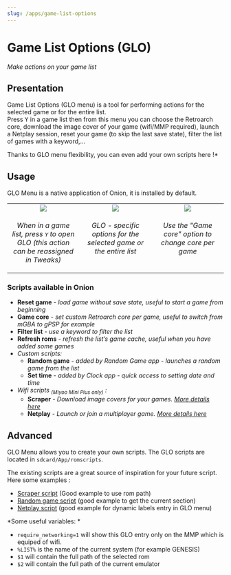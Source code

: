 ```yaml
---
slug: /apps/game-list-options
---
```


# Game List Options (GLO)

*Make actions on your game list*

## Presentation
Game List Options (GLO menu) is a tool for performing actions for the selected game or for the entire list. <br />
Press <kbd>Y</kbd> in a game list then from this menu you can choose the Retroarch core, download the image cover of your game (wifi/MMP required), launch a Netplay session, reset your game (to skip the last save state), filter the list of games with a keyword,...

Thanks to GLO menu flexibility, you can even add your own scripts here !*

## Usage

GLO Menu is a native application of Onion, it is installed by default.

<table><tr>
<td width="33%" align="center" valign="top"><img src="https://user-images.githubusercontent.com/44569252/226447277-a9452ecc-92ad-407f-a629-307491a652b4.png"/></td>
<td width="33%" align="center" valign="top"><img src="https://user-images.githubusercontent.com/44569252/226447388-8c9c95f1-536a-4946-8b0f-f4b8ead0e97e.png"/></td>
<td width="33%" align="center" valign="top"><img src="https://user-images.githubusercontent.com/44569252/226447466-71d4f5c1-7675-4355-9b60-20dbd1a03eae.png"/></td>
</tr><tr>
<td align="center" valign="top"><p><i>When in a game list, press <kbd>Y</kbd> to open GLO (this action can be reassigned in Tweaks)</i></p></td>
<td align="center" valign="top"><p><i>GLO - specific options for the selected game or the entire list</i></p></td>
<td align="center" valign="top"><p><i>Use the "Game core" option to change core per game</i></p></td>
</tr></table>

### Scripts available in Onion

- **Reset game** - *load game without save state, useful to start a game from beginning*
- **Game core** - *set custom Retroarch core per game, useful to switch from mGBA to gPSP for example*
- **Filter list** - *use a keyword to filter the list*
- **Refresh roms** - *refresh the list’s game cache, useful when you have added some games*
- *Custom scripts:*
  - **Random game** - *added by Random Game app - launches a random game from the list*
  - **Set time** - *added by Clock app - quick access to setting date and time*
- *Wifi scripts <sub>(Miyoo Mini Plus only)</sub> :*
  - **Scraper** - *Download image covers for your games. <a href="scraper">More details here</a>*
  - **Netplay** - *Launch or join a multiplayer game. <a href="../multiplayer">More details here</a>*


## Advanced

GLO Menu allows you to create your own scripts.
The GLO scripts are located in `sdcard/App/romscripts`. 

The existing scripts are a great source of inspiration for your future script. Here some examples : 
- [Scraper script](https://github.com/OnionUI/Onion/blob/main/static/build/App/romscripts/emu/Scraper.sh) (Good example to use rom path)
- [Random game script](https://github.com/OnionUI/Onion/blob/main/static/packages/App/Random%20Game/App/romscripts/Random%20game.sh) (good example to get the current section)
- [Netplay script](https://github.com/OnionUI/Onion/blob/main/static/build/App/romscripts/emu/Netplay.sh) (good example for dynamic labels entry in GLO menu)


*Some useful variables: *

- `require_networking=1` will show this GLO entry only on the MMP which is equiped of wifi.
- `%LIST%` is the name of the current system (for example GENESIS)
- `$1` will contain the full path of the selected rom 
- `$2` will contain the full path of the current emulator